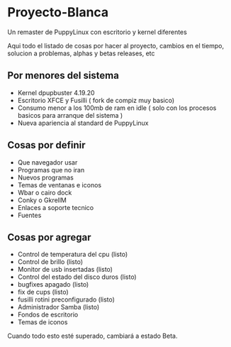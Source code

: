 # Proyecto-Blanca
Un remaster de PuppyLinux con escritorio y kernel diferentes

Aqui todo el listado de cosas por hacer al proyecto, cambios en el tiempo, solucion a problemas, alphas y betas releases, etc
## Por menores del sistema ## 
- Kernel dpupbuster 4.19.20
- Escritorio XFCE y Fusilli ( fork de compiz muy basico)
- Consumo menor a los 100mb de ram en idle ( solo con los procesos basicos para arranque del sistema )
- Nueva apariencia al standard de PuppyLinux
## Cosas por definir ##
- Que navegador usar 
- Programas que no iran
- Nuevos programas 
- Temas de ventanas e iconos
- Wbar o cairo dock
- Conky o GkrellM
- Enlaces a soporte tecnico
- Fuentes 

## Cosas por agregar ##
- Control de temperatura del cpu (listo)
- Control de brillo (listo)
- Monitor de usb insertadas (listo)
- Control del estado del disco duros (listo)
- bugfixes apagado (listo)
- fix de cups (listo)
- fusilli rotini preconfigurado (listo)
- Administrador Samba (listo)
- Fondos de escritorio
- Temas de iconos



Cuando todo esto esté superado, cambiará a estado Beta.

